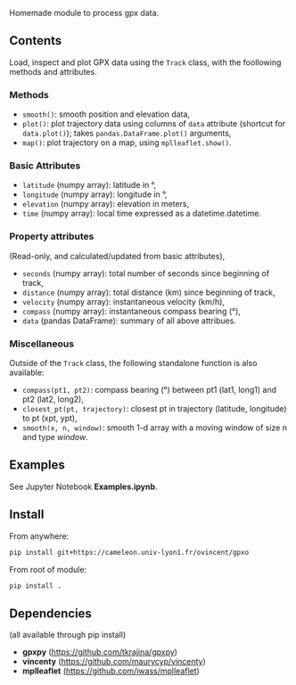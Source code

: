 Homemade module to process gpx data.

Contents
--------

Load, inspect and plot GPX data using the `Track` class, with the foollowing methods and attributes.

### Methods

- `smooth()`: smooth position and elevation data,
- `plot()`: plot trajectory data using columns of `data` attribute (shortcut for `data.plot()`); takes `pandas.DataFrame.plot()` arguments,
- `map()`: plot trajectory on a map, using `mplleaflet.show()`.

### Basic Attributes

- `latitude` (numpy array): latitude in °,
- `longitude` (numpy array): longitude in °,
- `elevation` (numpy array): elevation in meters,
- `time` (numpy array): local time expressed as a datetime.datetime.

### Property attributes

(Read-only, and calculated/updated from basic attributes),
- `seconds` (numpy array): total number of seconds since beginning of track,
- `distance` (numpy array): total distance (km) since beginning of track,
- `velocity` (numpy array): instantaneous velocity (km/h),
- `compass` (numpy array): instantaneous compass bearing (°),
- `data` (pandas DataFrame): summary of all above attribues.

### Miscellaneous

Outside of the `Track` class, the following standalone function is also available:
- `compass(pt1, pt2)`: compass bearing (°) between pt1 (lat1, long1) and pt2 (lat2, long2),
- `closest_pt(pt, trajectory)`: closest pt in trajectory (latitude, longitude) to pt (xpt, ypt),
- `smooth(x, n, window)`: smooth 1-d array with a moving window of size n and type *window*.

Examples
--------

See Jupyter Notebook **Examples.ipynb**.


Install
-------

From anywhere:
```bash
pip install git+https://cameleon.univ-lyon1.fr/ovincent/gpxo
```

From root of module:
```bash
pip install .
```

Dependencies
------------
(all available through pip install)
- **gpxpy** (https://github.com/tkrajina/gpxpy)
- **vincenty** (https://github.com/maurycyp/vincenty)
- **mplleaflet** (https://github.com/jwass/mplleaflet)

